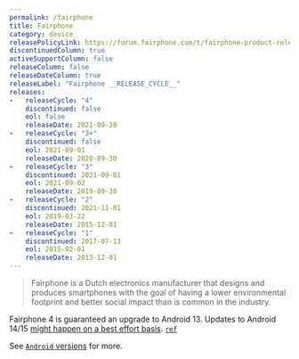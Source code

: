 ```yaml
---
permalink: /fairphone
title: Fairphone
category: device
releasePolicyLink: https://forum.fairphone.com/t/fairphone-product-release-cycle/52652
discontinuedColumn: true
activeSupportColumn: false
releaseColumn: false
releaseDateColumn: true
releaseLabel: "Fairphone __RELEASE_CYCLE__"
releases:
-   releaseCycle: "4"
    discontinued: false
    eol: false
    releaseDate: 2021-09-30
-   releaseCycle: "3+"
    discontinued: false
    eol: 2021-09-01
    releaseDate: 2020-09-30
-   releaseCycle: "3"
    discontinued: 2021-09-01
    eol: 2021-09-02
    releaseDate: 2019-09-30
-   releaseCycle: "2"
    discontinued: 2021-11-01
    eol: 2019-03-22
    releaseDate: 2015-12-01
-   releaseCycle: "1"
    discontinued: 2017-07-13
    eol: 2015-02-01
    releaseDate: 2013-12-01
---
```


> Fairphone is a Dutch electronics manufacturer that designs and produces smartphones with the goal of having a lower environmental footprint and better social impact than is common in the industry.

Fairphone 4 is guaranteed an upgrade to Android 13. Updates to Android 14/15 [might happen on a best effort basis](https://support.fairphone.com/hc/en-us/articles/4405858006545-FP4-Fairphone-OS-Android-11-).
[`ref`](https://support.fairphone.com/hc/en-us/articles/4405858006545-FP4-Fairphone-OS-Android-11-)

See [`Android` versions](https://endoflife.date/android) for more.

